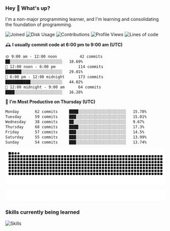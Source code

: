 ### Hey :wave: What's up?

I'm a non-major programming learner, and I'm learning and consolidating the foundation of programming.

<!--START_SECTION:waka-->
![Joined](http://img.shields.io/badge/Joined-7%20years%20ago-6D67E4?style=flat&labelColor=453C67)
![Disk Usage](http://img.shields.io/badge/Github%27s%20Storage-602.8%20MB-FD841F?style=flat&labelColor=E14D2A)
![Contributions](http://img.shields.io/badge/Contributions%20in%202023-594-7DCE13?style=flat&labelColor=2B7A0B)
![Profile Views](http://img.shields.io/badge/Profile%20Views-1-3AB4F2?style=flat&labelColor=0078AA)
![Lines of code](https://img.shields.io/badge/Lines%20of%20code-2%20Million%20Lines%20of%20code-FF8B8B?style=flat&labelColor=EB4747)

🕰️ **I usually commit code at 6:00 pm to 9:00 am (UTC)** 

```text
🌞 9:00 am - 12:00 noon          42 commits     ██░░░░░░░░░░░░░░░░░░░░░░░   10.69% 
🌆 12:00 noon - 6:00 pm          114 commits    ███████░░░░░░░░░░░░░░░░░░   29.01% 
🌃 6:00 pm - 12:00 midnight      173 commits    ███████████░░░░░░░░░░░░░░   44.02% 
🌙 12:00 midnight - 9:00 am      64 commits     ████░░░░░░░░░░░░░░░░░░░░░   16.28%
```
📅 **I'm Most Productive on Thursday (UTC)** 

```text
Monday       62 commits     ████░░░░░░░░░░░░░░░░░░░░░   15.78% 
Tuesday      59 commits     ███░░░░░░░░░░░░░░░░░░░░░░   15.01% 
Wednesday    38 commits     ██░░░░░░░░░░░░░░░░░░░░░░░   9.67% 
Thursday     68 commits     ████░░░░░░░░░░░░░░░░░░░░░   17.3% 
Friday       57 commits     ███░░░░░░░░░░░░░░░░░░░░░░   14.5% 
Saturday     55 commits     ███░░░░░░░░░░░░░░░░░░░░░░   13.99% 
Sunday       54 commits     ███░░░░░░░░░░░░░░░░░░░░░░   13.74%
```

<!--END_SECTION:waka-->

![Snake animation](https://raw.githubusercontent.com/dirname/dirname/output/snake.svg)

![metrics](github-metrics.svg)

### Skills currently being learned

![Skills](https://skillicons.dev/icons?i=linux,rust,go,solidity,typescript,bash,git,postgres,mysql,redis,mongo,docker,kubernetes,grafana,prometheus)
